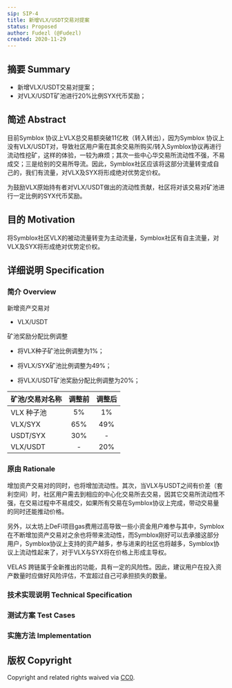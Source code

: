 ```yaml
---
sip: SIP-4
title: 新增VLX/USDT交易对提案
status: Proposed
author: Fudezl (@Fudezl)
created: 2020-11-29
---
```


<!--You can leave these HTML comments in your merged SIP and delete the visible duplicate text guides, they will not appear and may be helpful to refer to if you edit it again. This is the suggested template for new SIPs. Note that a SIP number will be assigned by an editor. When opening a pull request to submit your SIP, please use an abbreviated title in the filename, `sip-draft_title_abbrev.md`. The title should be 44 characters or less.-->

## 摘要 Summary

<!--"If you can't explain it simply, you don't understand it well enough." Simply describe the outcome the proposed changes intends to achieve. This should be non-technical and accessible to a casual community member.-->

- 新增VLX/USDT交易对提案；
- 对VLX/USDT矿池进行20%比例SYX代币奖励；

## 简述 Abstract

<!--A short (~200 word) description of the proposed change, the abstract should clearly describe the proposed change. This is what *will* be done if the SIP is implemented, not *why* it should be done or *how* it will be done. If the SIP proposes deploying a new contract, write, "we propose to deploy a new contract that will do x".-->

目前Symblox 协议上VLX总交易额突破11亿枚（转入转出），因为Symblox 协议上没有VLX/USDT对，导致社区用户需在其余交易所购买/转入Symblox协议再进行流动性挖矿，这样的体验，一较为麻烦；其次一些中心华交易所流动性不强，不易成交；三是给别的交易所导流。因此，Symblox社区应该将这部分流量转变成自己的，我们有流量，对VLX及SYX将形成绝对优势定价权。
 
为鼓励VLX原始持有者对VLX/USDT做出的流动性贡献，社区将对该交易对矿池进行一定比例的SYX代币奖励。

## 目的 Motivation

<!--This is the problem statement. This is the *why* of the SIP. It should clearly explain *why* the current state of the protocol is inadequate. It is critical that you explain *why* the change is needed, if the SIP proposes changing how something is calculated, you must address *why* the current calculation is innaccurate or wrong. This is not the place to describe how the SIP will address the issue!-->

将Symblox社区VLX的被动流量转变为主动流量，Symblox社区有自主流量，对VLX及SYX将形成绝对优势定价权。

## 详细说明 Specification

<!--The specification should describe the syntax and semantics of any new feature, there are five sections
1. Overview
2. Rationale
3. Technical Specification
4. Test Cases
5. Configurable Values
-->

### 简介 Overview

<!--This is a high level overview of *how* the SIP will solve the problem. The overview should clearly describe how the new feature will be implemented.-->

新增资产交易对
- VLX/USDT

矿池奖励分配比例调整
- 将VLX种子矿池比例调整为1%；

- 将VLX/SYX矿池比例调整为49%；

- 将VLX/USDT矿池奖励分配比例调整为20%；

|  矿池/交易对名称  | 调整前  | 调整后 |
|  ----  | :----:  | :----: |
| VLX 种子池 | 5% | 1% |
| VLX/SYX | 65% | 49% |
| USDT/SYX | 30% | - |
| VLX/USDT | - | 20% |

### 原由 Rationale

<!--This is where you explain the reasoning behind how you propose to solve the problem. Why did you propose to implement the change in this way, what were the considerations and trade-offs. The rationale fleshes out what motivated the design and why particular design decisions were made. It should describe alternate designs that were considered and related work. The rationale may also provide evidence of consensus within the community, and should discuss important objections or concerns raised during discussion.-->

增加资产交易对的同时，也将增加流动性。其次，当VLX与USDT之间有价差（套利空间）时，社区用户需去到相应的中心化交易所去交易，因其它交易所流动性不强，在交易过程中不易成交，如果所有交易在Symblox协议上完成，带动交易量的同时还能推动价格。
 
另外，以太坊上DeFi项目gas费用过高导致一些小资金用户难参与其中，Symblox在不断增加资产交易对之余也将带来流动性，而Symblox刚好可以去承接这部分用户，Symblox协议上支持的资产越多，参与进来的社区也将越多，Symblox协议上流动性起来了，对于VLX与SYX将在价格上形成主导权。
 
VELAS 跨链属于全新推出的功能，具有一定的风险性。因此，建议用户在投入资产数量时应做好风险评估，不宜超过自己可承担损失的数量。

### 技术实现说明 Technical Specification

<!--The technical specification should outline the public API of the changes proposed. That is, changes to any of the interfaces Synthetix currently exposes or the creations of new ones.-->



### 测试方案 Test Cases

<!--Test cases for an implementation are mandatory for SIPs but can be included with the implementation..-->



### 实施方法 Implementation

<!--Please list all values configurable under this implementation.-->


## 版权 Copyright

Copyright and related rights waived via [CC0](https://creativecommons.org/publicdomain/zero/1.0/).
